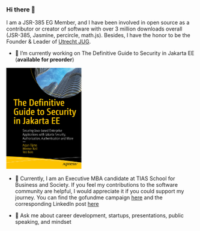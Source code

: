 ### Hi there 👋

I am a JSR-385 EG Member, and I have been involved in open source as a contributor or creator of software with over 3 million downloads overall (JSR-385, Jasmine, percircle, math.js). Besides, I have the honor to be the Founder & Leader of <a href="https://www.meetup.com/Utrecht-Java-User-Group">Utrecht JUG</a>.

- 🔭 I’m currently working on The Definitive Guide to Security in Jakarta EE (**available for preorder**)

<a href="https://www.amazon.com/Definitive-Guide-Security-Jakarta-Authentication/dp/1484279441/ref=sr_1_1?qid=1642032426">
  <img  src="jakarta-ee-security-cover.jpg" alt="Jakarta EE Security book"
    width=200" height="270"/>
</a>

- 🌱 Currently, I am an Executive MBA candidate at TIAS School for Business and Society. If you feel my contributions to the software community are helpful, I would appreciate it if you could support my journey. You can find the gofundme campaign <a href="https://www.gofundme.com/f/help-thodoris-inspire-more-people-with-his-mba">here</a> and the corresponding LinkedIn post <a href="https://www.gofundme.com/f/help-thodoris-inspire-more-people-with-his-mba">here</a>

- 💬 Ask me about career development, startups, presentations, public speaking, and mindset
